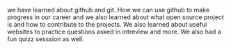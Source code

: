   we have learned about github and git. How we can use github to make progress in our career and we also learned about what open source project is and how to contribute to the projects. We also learned about useful websites to practice questions asked in intreview and more. We also had a fun quizz sesssion as well.

